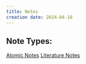 ```yaml
---
title: Notes
creation date: 2024-04-18
---
```

## Note Types:
[Atomic Notes](Resource/wiki/pkm/Atomic%20Notes.md)
[Literature Notes](Resource/wiki/pkm/Literature%20Notes.md)